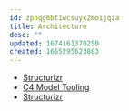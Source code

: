 ```yaml
---
id: zpnqg6bt1wcsuyx2moijqza
title: Architecture
desc: ""
updated: 1674161370250
created: 1655295623803
---
```


- [Structurizr](https://structurizr.org/)
- [C4 Model Tooling](https://c4model.com/#Tooling)
- [Structurizr](https://structurizr.org/)
